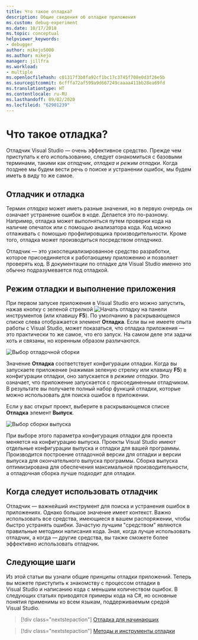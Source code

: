 ```yaml
---
title: Что такое отладка?
description: Общие сведения об отладке приложения
ms.custom: debug-experiment
ms.date: 10/17/2018
ms.topic: conceptual
helpviewer_keywords:
- debugger
author: mikejo5000
ms.author: mikejo
manager: jillfra
ms.workload:
- multiple
ms.openlocfilehash: c01317f3b8fa92cf1bc17c3745f708e0d3f26e5b
ms.sourcegitcommit: 6cfffa72af599a9d667249caaaa411bb28ea69fd
ms.translationtype: HT
ms.contentlocale: ru-RU
ms.lasthandoff: 09/02/2020
ms.locfileid: "62901239"
---
```

# <a name="what-is-debugging"></a>Что такое отладка?

Отладчик Visual Studio — очень эффективное средство. Прежде чем приступать к его использованию, следует ознакомиться с базовыми терминами, такими как *отладчик*, *отладка* и *режим отладки*. Когда позднее мы будем вести речь о поиске и устранении ошибок, мы будем иметь в виду то же самое.

## <a name="debugger-vs-debugging"></a>Отладчик и отладка

Термин *отладка* может иметь разные значения, но в первую очередь он означает устранение ошибок в коде. Делается это по-разному. Например, отладка может выполняться путем проверки кода на наличие опечаток или с помощью анализатора кода. Код можно отлаживать с помощью профилировщика производительности. Кроме того, отладка может производиться посредством *отладчика*.

Отладчик — это узкоспециализированное средство разработки, которое присоединяется к работающему приложению и позволяет проверять код. В документации по отладке для Visual Studio именно это обычно подразумевается под отладкой.

## <a name="debug-mode-vs-running-your-app"></a>Режим отладки и выполнение приложения

При первом запуске приложения в Visual Studio его можно запустить, нажав кнопку с зеленой стрелкой ![Начать отладку](../debugger/media/dbg-tour-start-debugging.png "Начало отладки") на панели инструментов (или клавишу **F5**). По умолчанию в раскрывающемся списке слева отображается элемент **Отладка**. Если вы не имеете опыта работы с Visual Studio, может показаться, что отладка приложения — это практически то же самое, что его запуск. На самом деле эти задачи хоть и связаны, но коренным образом различаются.

![Выбор отладочной сборки](../debugger/media/what-is-debugging-debug-build.png)

Значение **Отладка** соответствует конфигурации отладки. Когда вы запускаете приложение (нажимая зеленую стрелку или клавишу **F5**) в конфигурации отладки, оно запускается в *режиме отладки*. Это означает, что приложение запускается с присоединенным отладчиком. В результате вы получаете полный набор функций отладки, которые можно использовать для поиска ошибок в приложении.

Если у вас открыт проект, выберите в раскрывающемся списке **Отладка** элемент **Выпуск**.

![Выбор сборки выпуска](../debugger/media/what-is-debugging-release-build.png)

При выборе этого параметра конфигурация отладки для проекта меняется на конфигурацию выпуска. Проекты Visual Studio имеют отдельные конфигурации выпуска и отладки для вашей программы. Производится построение отладочной версии для отладки и версии выпуска для окончательного выпуска программы. Сборка выпуска оптимизирована для обеспечения максимальной производительности, а отладочная сборка лучше подходит для отладки.

## <a name="when-to-use-a-debugger"></a>Когда следует использовать отладчик

Отладчик — важнейший инструмент для поиска и устранения ошибок в приложениях. Однако большое значение имеет контекст. Важно использовать все средства, имеющиеся в вашем распоряжении, чтобы быстро устранять ошибки. Зачастую лучшим "средством" являются правильные методики написания кода. Зная, когда лучше использовать отладчик, а когда — другие средства, вы также сможете более эффективно использовать отладчик.

## <a name="next-steps"></a>Следующие шаги

Из этой статьи вы узнали общие принципы отладки приложений. Теперь вы можете приступить к знакомству с процессом отладки в Visual Studio и написанию кода с меньшим количеством ошибок. В следующих статьях приводятся примеры кода на C#, но основные понятия применимы ко всем языкам, поддерживаемым средой Visual Studio.

> [!div class="nextstepaction"]
> [Отладка для начинающих](../debugger/debugging-absolute-beginners.md)

> [!div class="nextstepaction"]
> [Методы и инструменты отладки](../debugger/write-better-code-with-visual-studio.md)
